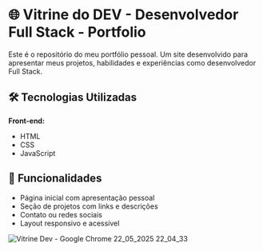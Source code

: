 # 🌐 Vitrine do DEV - Desenvolvedor Full Stack - Portfolio

Este é o repositório do meu portfólio pessoal. Um site desenvolvido para apresentar meus projetos, habilidades e experiências como desenvolvedor Full Stack.

## 🛠️ Tecnologias Utilizadas

**Front-end:**
- HTML
- CSS
- JavaScript


## 🚀 Funcionalidades

- Página inicial com apresentação pessoal
- Seção de projetos com links e descrições
- Contato ou redes sociais
- Layout responsivo e acessível

![Vitrine Dev - Google Chrome 22_05_2025 22_04_33](https://github.com/user-attachments/assets/6875f853-47ea-4e93-9e2a-5fc731197319)

